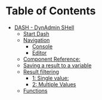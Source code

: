 Table of Contents
=================

  * [DASH - DynAdmin SHell](#dash---dynadmin-shell)
    * [Start Dash](#start-dash)
    * [Navigation](#navigation)
      * [Console](#console)
      * [Editor](#editor)
    * [Component Reference:](#component-reference)
    * [Saving a result to a variable](#saving-a-result-to-a-variable)
    * [Result filtering](#result-filtering)
      * [1: Single value:](#single-value)
      * [2: Multiple Values](#multiple-values)
    * [Functions](#functions)
